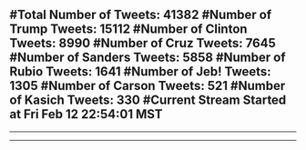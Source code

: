 #Total Number of Tweets: 41382 
#Number of Trump Tweets: 15112
#Number of Clinton Tweets: 8990
#Number of Cruz Tweets: 7645
#Number of Sanders Tweets: 5858
#Number of Rubio Tweets: 1641
#Number of Jeb! Tweets: 1305
#Number of Carson Tweets: 521
#Number of Kasich Tweets: 330
#Current Stream Started at Fri Feb 12 22:54:01 MST
---
---
---

